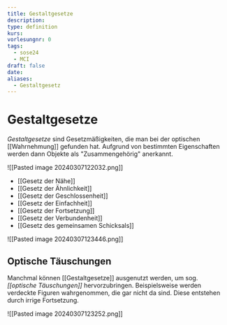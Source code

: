 ```yaml
---
title: Gestaltgesetze
description: 
type: definition
kurs: 
vorlesungnr: 0
tags:
  - sose24
  - MCI
draft: false
date: 
aliases:
  - Gestaltgesetz
---
```


# Gestaltgesetze

*Gestaltgesetze* sind Gesetzmäßigkeiten, die man bei der optischen [[Wahrnehmung]] gefunden hat. Aufgrund von bestimmten Eigenschaften werden dann Objekte als "Zusammengehörig" anerkannt.

![[Pasted image 20240307122032.png]]

- [[Gesetz der Nähe]]
- [[Gesetz der Ähnlichkeit]]
- [[Gesetz der Geschlossenheit]]
- [[Gesetz der Einfachheit]]
- [[Gesetz der Fortsetzung]]
- [[Gesetz der Verbundenheit]]
- [[Gesetz des gemeinsamen Schicksals]]

![[Pasted image 20240307123446.png]]

## Optische Täuschungen

Manchmal können [[Gestaltgesetze]] ausgenutzt werden, um sog. *[[optische Täuschungen]]* hervorzubringen. Beispielsweise werden verdeckte Figuren wahrgenommen, die gar nicht da sind. Diese entstehen durch irrige Fortsetzung. 

![[Pasted image 20240307123252.png]]